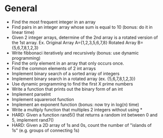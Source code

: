 <h1>General</h1>

+ Find the most frequent integer in an array
+ Find pairs in an integer array whose sum is equal to 10 (bonus: do it in linear time)
+ Given 2 integer arrays, determine of the 2nd array is a rotated version of the 1st array. Ex. Original Array A={1,2,3,5,6,7,8} Rotated Array B={5,6,7,8,1,2,3}
+ Write fibbonaci iteratively and recursively (bonus: use dynamic programming)
+ Find the only element in an array that only occurs once.
+ Find the common elements of 2 int arrays
+ Implement binary search of a sorted array of integers
+ Implement binary search in a rotated array (ex. {5,6,7,8,1,2,3})
+ Use dynamic programming to find the first X prime numbers
+ Write a function that prints out the binary form of an int
+ Implement parseInt
+ Implement squareroot function
+ Implement an exponent function (bonus: now try in log(n) time)
+ Write a multiply function that multiples 2 integers without using *
+ HARD: Given a function rand5() that returns a random int between 0 and 5, implement rand7()
+ HARD: Given a 2D array of 1s and 0s, count the number of "islands of 1s" (e.g. groups of connecting 1s)
